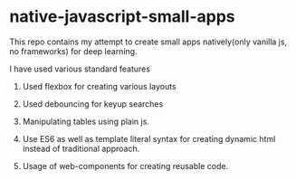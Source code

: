 # native-javascript-small-apps

This repo contains my attempt to create small apps natively(only vanilla js, no frameworks) for deep learning.

I have used various standard features

1) Used flexbox for creating various layouts

2) Used debouncing for keyup searches

3) Manipulating tables using plain js.

4) Use ES6 as well as template literal syntax for creating dynamic html instead of traditional approach.

4) Usage of web-components for creating reusable code.

